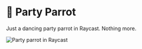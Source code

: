 # 🦜 Party Parrot

Just a dancing party parrot in Raycast. Nothing more.

![Party parrot in Raycast](party-parrot.gif)

